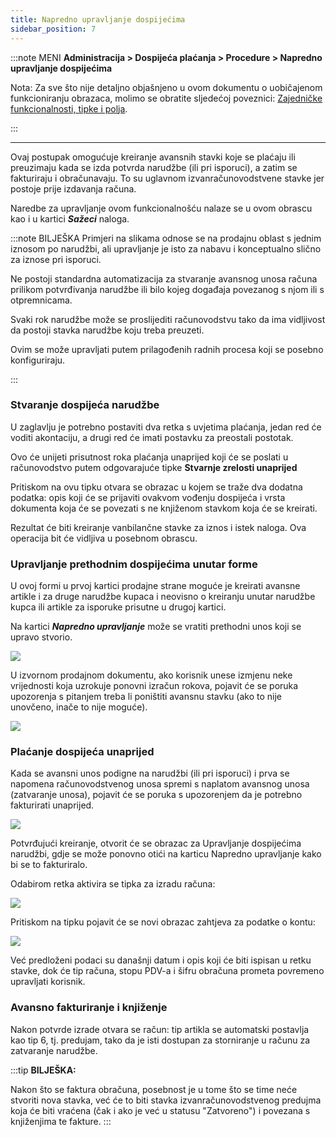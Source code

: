```yaml
---
title: Napredno upravljanje dospijećima
sidebar_position: 7
---
```


:::note MENI
**Administracija > Dospijeća plaćanja > Procedure > Napredno upravljanje dospijećima**

Nota:
Za sve što nije detaljno objašnjeno u ovom dokumentu o uobičajenom funkcioniranju obrazaca, molimo se obratite sljedećoj poveznici: [Zajedničke funkcionalnosti, tipke i polja](/docs/guide/common).

:::

---
Ovaj postupak omogućuje kreiranje avansnih stavki koje se plaćaju ili preuzimaju kada se izda potvrda narudžbe (ili pri isporuci), a zatim se fakturiraju i obračunavaju. To su uglavnom izvanračunovodstvene stavke jer postoje prije izdavanja računa.

Naredbe za upravljanje ovom funkcionalnošću nalaze se u ovom obrascu kao i u kartici ***Sažeci*** naloga. 

:::note BILJEŠKA
Primjeri na slikama odnose se na prodajnu oblast s jednim iznosom po narudžbi, ali upravljanje je isto za nabavu i konceptualno slično za iznose pri isporuci.

Ne postoji standardna automatizacija za stvaranje avansnog unosa računa prilikom potvrđivanja narudžbe ili bilo kojeg događaja povezanog s njom ili s otpremnicama. 

Svaki rok narudžbe može se proslijediti računovodstvu tako da ima vidljivost da postoji stavka narudžbe koju treba preuzeti.

Ovim se može upravljati putem prilagođenih radnih procesa koji se posebno konfiguriraju.

:::

### Stvaranje dospijeća narudžbe

U zaglavlju je potrebno postaviti dva retka s uvjetima plaćanja, jedan red će voditi akontaciju, a drugi red će imati postavku za preostali postotak.

Ovo će unijeti prisutnost roka plaćanja unaprijed koji će se poslati u računovodstvo putem odgovarajuće tipke **Stvarnje zrelosti unaprijed**

Pritiskom na ovu tipku otvara se obrazac u kojem se traže dva dodatna podatka: opis koji će se prijaviti ovakvom vođenju dospijeća i vrsta dokumenta koja će se povezati s ne knjiženom stavkom koja će se kreirati.

Rezultat će biti kreiranje vanbilančne stavke za iznos i istek naloga. Ova operacija bit će vidljiva u posebnom obrascu.

### Upravljanje prethodnim dospijećima unutar forme

U ovoj formi u prvoj kartici prodajne strane moguće je kreirati avansne artikle i za druge narudžbe kupaca i neovisno o kreiranju unutar narudžbe kupca ili artikle za isporuke prisutne u drugoj kartici. 

Na kartici ***Napredno upravljanje*** može se vratiti prethodni unos koji se upravo stvorio. 

![](/img/it-it/finance-area/maturity-values/maturity-values/advance-maturities/advance-maturities-form.png)

U izvornom prodajnom dokumentu, ako korisnik unese izmjenu neke vrijednosti koja uzrokuje ponovni izračun rokova, pojavit će se poruka upozorenja s pitanjem treba li poništiti avansnu stavku (ako to nije unovčeno, inače to nije moguće).

![](/img/it-it/finance-area/maturity-values/maturity-values/advance-maturities/advance-maturities-message.png)


### Plaćanje dospijeća unaprijed

Kada se avansni unos podigne na narudžbi (ili pri isporuci) i prva se napomena računovodstvenog unosa spremi s naplatom avansnog unosa (zatvaranje unosa), pojavit će se poruka s upozorenjem da je potrebno fakturirati unaprijed.  

![](/img/it-it/finance-area/maturity-values/maturity-values/advance-maturities/advance-maturities-message2.png)

Potvrđujući kreiranje, otvorit će se obrazac za Upravljanje dospijećima narudžbi, gdje se može ponovno otići na karticu Napredno upravljanje kako bi se to fakturiralo. 

Odabirom retka aktivira se tipka za izradu računa:

![](/img/it-it/finance-area/maturity-values/maturity-values/advance-maturities/advance-maturities-invoice-creation.png)

Pritiskom na tipku pojavit će se novi obrazac zahtjeva za podatke o kontu:

![](/img/it-it/finance-area/maturity-values/maturity-values/advance-maturities/advance-maturities-invoice-creation-popup.png)

Već predloženi podaci su današnji datum i opis koji će biti ispisan u retku stavke, dok će tip računa, stopu PDV-a i šifru obračuna prometa povremeno upravljati korisnik.

### Avansno fakturiranje i knjiženje

Nakon potvrde izrade otvara se račun: tip artikla se automatski postavlja kao tip 6, tj. predujam, tako da je isti dostupan za storniranje u računu za zatvaranje narudžbe. 

:::tip **BILJEŠKA:**

Nakon što se faktura obračuna, posebnost je u tome što se time neće stvoriti nova stavka, već će to biti stavka izvanračunovodstvenog predujma koja će biti vraćena (čak i ako je već u statusu "Zatvoreno") i povezana s knjiženjima te fakture.
:::